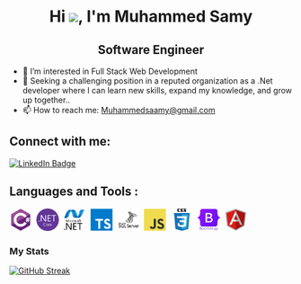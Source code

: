 <h1 align="center">
  Hi 
  <img src="https://media.giphy.com/media/hvRJCLFzcasrR4ia7z/giphy.gif" width="30px"/>, I'm Muhammed Samy
</h1>

<h2 align="center">Software Engineer</h2>

- 👀 I’m interested in Full Stack Web Development
- 💞️ Seeking a challenging position in a reputed organization as a .Net developer where I can learn new skills, expand my knowledge, and grow up together..
- 📫 How to reach me: Muhammedsaamy@gmail.com

## Connect with me:
<div id="badges">
  <a href="https://www.linkedin.com/in/muhammedsamy">
    <img src="https://img.shields.io/badge/LinkedIn-blue?style=for-the-badge&logo=linkedin&logoColor=white" alt="LinkedIn Badge"/>
  </a>

</div>

 ## Languages and Tools :
<div>
  <img src="https://github.com/devicons/devicon/blob/master/icons/csharp/csharp-original.svg" title="csharp" alt="csharp" width="40" height="40"/>&nbsp;
  <img src="https://github.com/devicons/devicon/blob/master/icons/dotnetcore/dotnetcore-original.svg" title="dotnetcore" alt="dotnetcore" width="40" height="40"/>&nbsp;
  <img src="https://github.com/devicons/devicon/blob/master/icons/dot-net/dot-net-original-wordmark.svg" title="dotnetcore" alt="dotnetcore" width="40" height="40"/>&nbsp;
  <img src="https://github.com/devicons/devicon/blob/master/icons/typescript/typescript-original.svg" title="typescript" alt="typescript" width="40" height="40"/>&nbsp;
  <img src="https://github.com/devicons/devicon/blob/master/icons/microsoftsqlserver/microsoftsqlserver-plain-wordmark.svg" title="microsoftsqlserver" alt="microsoftsqlserver" width="40" height="40"/>&nbsp;
  <img src="https://github.com/devicons/devicon/blob/master/icons/javascript/javascript-original.svg" title="javascript" alt="javascript" width="40" height="40"/>&nbsp;
  <img src="https://github.com/devicons/devicon/blob/master/icons/css3/css3-original-wordmark.svg" title="css3" alt="css3" width="40" height="40"/>&nbsp;
  <img src="https://github.com/devicons/devicon/blob/master/icons/bootstrap/bootstrap-original-wordmark.svg" title="bootstrap" alt="bootstrap" width="40" height="40"/>&nbsp;
  <img src="https://github.com/devicons/devicon/blob/master/icons/angularjs/angularjs-original.svg" title="bootstrap" alt="bootstrap" width="40" height="40"/>&nbsp;
</div>

### My Stats
[![GitHub Streak](http://github-readme-streak-stats.herokuapp.com?user=muhammedsaamy&theme=dark)](https://git.io/streak-stats)
